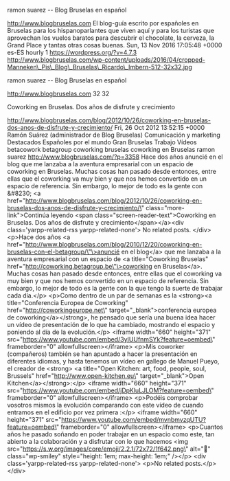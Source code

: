 ramon suarez -- Blog Bruselas en español

http://www.blogbruselas.com El blog-guía escrito por españoles en
Bruselas para los hispanoparlantes que viven aquí y para los turistas
que aprovechan los vuelos baratos para descubrir el chocolate, la
cerveza, la Grand Place y tantas otras cosas buenas. Sun, 13 Nov 2016
17:05:48 +0000 es-ES hourly 1 https://wordpress.org/?v=4.7.3
http://www.blogbruselas.com/wp-content/uploads/2016/04/cropped-Manneken\_Pis\_Blog\_Bruselas\_Ricardo\_Imbern-512-32x32.jpg

ramon suarez -- Blog Bruselas en español

http://www.blogbruselas.com 32 32

Coworking en Bruselas. Dos años de disfrute y crecimiento

http://www.blogbruselas.com/blog/2012/10/26/coworking-en-bruselas-dos-anos-de-disfrute-y-crecimiento/
Fri, 26 Oct 2012 13:52:15 +0000 Ramón Suárez (administrador de Blog
Bruselas) Comunicación y marketing Destacados Españoles por el mundo
Gran Bruselas Trabajo Vídeos betacowork betagroup coworking bruselas
coworking en Bruselas ramon suarez http://www.blogbruselas.com/?p=3358
Hace dos años anuncié en el blog que me lanzaba a la aventura
empresarial con un espacio de coworking en Bruselas. Muchas cosas han
pasado desde entonces, entre ellas que el coworking va muy bien y que
nos hemos convertido en un espacio de referencia. Sin embargo, lo mejor
de todo es la gente con &\#8230; \<a
href=\"http://www.blogbruselas.com/blog/2012/10/26/coworking-en-bruselas-dos-anos-de-disfrute-y-crecimiento/\"
class=\"more-link\"\>Continúa leyendo \<span
class=\"screen-reader-text\"\>Coworking en Bruselas. Dos años de
disfrute y crecimiento\</span\>\</a\>\<div class=\'yarpp-related-rss
yarpp-related-none\'\> No related posts. \</div\> \<p\>Hace dos años \<a
href=\"http://www.blogbruselas.com/blog/2010/12/20/coworking-en-bruselas-con-el-betagroup/\"\>anuncié
en el blog\</a\> que me lanzaba a la aventura empresarial con un espacio
de \<a title=\"Coworking Bruselas\"
href=\"http://coworking.betagroup.be\"\>coworking en Bruselas\</a\>.
Muchas cosas han pasado desde entonces, entre ellas que el coworking va
muy bien y que nos hemos convertido en un espacio de referencia. Sin
embargo, lo mejor de todo es la gente con la que tengo la suerte de
trabajar cada día.\</p\> \<p\>Como dentro de un par de semanas es la
\<strong\>\<a title=\"Conferencia Europea de Coworking\"
href=\"http://coworkingeurope.net\" target=\"\_blank\"\>conferencia
europea de coworking\</a\>\</strong\>, he pensado que sería una buena
idea hacer un vídeo de presentación de lo que ha cambiado, mostrando el
espacio y poniendo al día de la evolución.\</p\> \<iframe width=\"660\"
height=\"371\"
src=\"https://www.youtube.com/embed/3yIUUfnmSYk?feature=oembed\"
frameborder=\"0\" allowfullscreen\>\</iframe\> \<p\>Mis coworker
(compañeros) también se han apuntado a hacer la presentación en
diferentes idiomas, y hasta tenemos un vídeo en gallego de Manuel Pueyo,
el creador de \<strong\> \<a title=\"Open Kitchen: art, food, people,
soul, Brussels\" href=\"http://www.open-kitchen.eu\"
target=\"\_blank\"\>Open Kitchen\</a\>\</strong\>:\</p\> \<iframe
width=\"660\" height=\"371\"
src=\"https://www.youtube.com/embed/jDpKluLJLOM?feature=oembed\"
frameborder=\"0\" allowfullscreen\>\</iframe\> \<p\>Podéis comprobar
vosotros mismos la evolución comparando con este vídeo de cuando
entramos en el edificio por vez primera :\</p\> \<iframe width=\"660\"
height=\"371\"
src=\"https://www.youtube.com/embed/mvnbmvzqUTU?feature=oembed\"
frameborder=\"0\" allowfullscreen\>\</iframe\> \<p\>Cuantos años he
pasado soñando en poder trabajar en un espacio como este, tan abierto a
la colaboración y a disfrutar con lo que hacemos \<img
src=\"https://s.w.org/images/core/emoji/2.2.1/72x72/1f642.png\"
alt=\"🙂\" class=\"wp-smiley\" style=\"height: 1em; max-height: 1em;\"
/\>\</p\> \<div class=\'yarpp-related-rss yarpp-related-none\'\> \<p\>No
related posts.\</p\> \</div\>
